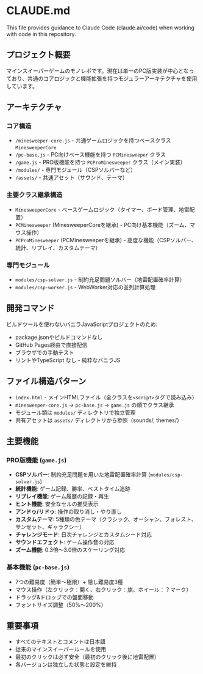 # CLAUDE.md

This file provides guidance to Claude Code (claude.ai/code) when working with code in this repository.

## プロジェクト概要

マインスイーパーゲームのモノレポです。現在は単一のPC版実装が中心となっており、共通のコアロジックと機能拡張を持つモジュラーアーキテクチャを使用しています。

## アーキテクチャ

### コア構造
- `/minesweeper-core.js` - 共通ゲームロジックを持つベースクラス `MinesweeperCore`  
- `/pc-base.js` - PC向けベース機能を持つ `PCMinesweeper` クラス
- `/game.js` - PRO版機能を持つ `PCProMinesweeper` クラス（メイン実装）
- `/modules/` - 専門モジュール（CSPソルバーなど）
- `/assets/` - 共通アセット（サウンド、テーマ）

### 主要クラス継承構造
- `MinesweeperCore` - ベースゲームロジック（タイマー、ボード管理、地雷配置）
- `PCMinesweeper` (MinesweeperCoreを継承) - PC向け基本機能（ズーム、マウス操作）
- `PCProMinesweeper` (PCMinesweeperを継承) - 高度な機能（CSPソルバー、統計、リプレイ、カスタムテーマ）

### 専門モジュール
- `modules/csp-solver.js` - 制約充足問題ソルバー（地雷配置確率計算）
- `modules/csp-worker.js` - WebWorker対応の並列計算処理

## 開発コマンド

ビルドツールを使わないバニラJavaScriptプロジェクトのため:
- package.jsonやビルドコマンドなし
- GitHub Pages経由で直接配信
- ブラウザでの手動テスト
- リントやTypeScript なし - 純粋なバニラJS

## ファイル構造パターン

- `index.html` - メインHTMLファイル（全クラスを`<script>`タグで読み込み）
- `minesweeper-core.js` → `pc-base.js` → `game.js` の順でクラス継承
- モジュール類は `modules/` ディレクトリで独立管理
- 共有アセットは `assets/` ディレクトリから参照（sounds/, themes/）

## 主要機能

### PRO版機能 (`game.js`)
- **CSPソルバー**: 制約充足問題を用いた地雷配置確率計算 (`modules/csp-solver.js`)
- **統計機能**: ゲーム記録、勝率、ベストタイム追跡
- **リプレイ機能**: ゲーム履歴の記録・再生
- **ヒント機能**: 安全なセルの推奨表示
- **アンドゥ/リドゥ**: 操作の取り消し・やり直し
- **カスタムテーマ**: 5種類の色テーマ（クラシック、オーシャン、フォレスト、サンセット、ギャラクシー）
- **チャレンジモード**: 日次チャレンジとカスタムシード対応
- **サウンドエフェクト**: ゲーム操作音の対応
- **ズーム機能**: 0.3倍～3.0倍のスケーリング対応

### 基本機能 (`pc-base.js`)
- 7つの難易度（簡単～極限）+ 隠し難易度3種
- マウス操作（左クリック：開く、右クリック：旗、ホイール：？マーク）
- ドラッグ&ドロップでの盤面移動
- フォントサイズ調整（50%～200%）

## 重要事項

- すべてのテキストとコメントは日本語
- 従来のマインスイーパールールを使用
- 最初のクリックは必ず安全（最初のクリック後に地雷配置）
- 各バージョンは独立した状態と設定を維持